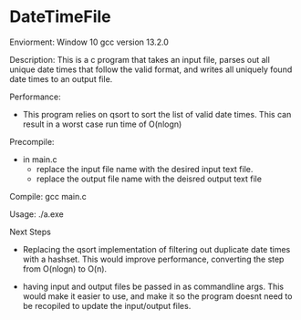 # DateTimeFile

Enviorment: 
Window 10
gcc version 13.2.0

Description:
This is a c program that takes an input file, parses out all unique date times that follow the valid format, and writes all uniquely found date times to an output file.

Performance:
- This program relies on qsort to sort the list of valid date times. This can result in a worst case run time of O(nlogn)

Precompile: 
- in main.c 
    - replace the input file name with the desired input text file.
    - replace the output file name with the deisred output text file

Compile: gcc main.c

Usage: ./a.exe

Next Steps
- Replacing the qsort implementation of filtering out duplicate date times with a hashset. This would improve performance, converting the step from O(nlogn) to O(n). 

- having input and output files be passed in as commandline args. This would make it easier to use, and make it so the program doesnt need to be recopiled to update the input/output files.